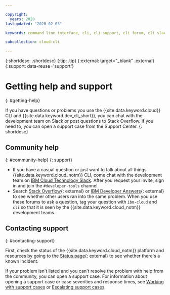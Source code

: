 ```yaml
---

copyright:
  years: 2020
lastupdated: "2020-02-03"

keywords: command line interface, cli, cli support, cli forum, cli slack, cli chat, cli help

subcollection: cloud-cli

---
```


{:shortdesc: .shortdesc}
{:tip: .tip}
{:external: target="_blank" .external}
{:support: data-reuse='support'}

# Getting help and support
{: #getting-help}

If you have questions or problems you use the {{site.data.keyword.cloud}} CLI and {{site.data.keyword.dev_cli_short}}, you can chat with the development team on Slack or post questions to Stack Overflow. If you need to, you can open a support case from the Support Center.
{: shortdesc}

## Community help
{: #community-help}
{: support}

* If you have a casual question or just want to talk about all things {{site.data.keyword.cloud_notm}} CLI, come chat with the development team on [IBM Cloud Technology Slack](https://ibm.biz/cli-feedback). After you request your invite, sign in and join the `#developer-tools` channel.
* Search [Stack Overflow](https://stackoverflow.com/search?q=ibm-cloud){: external} or [IBM Developer Answers](https://ibm.biz/cli-developer-answers){: external} to see whether other users ran into the same problem. When you use these forums to ask a question, tag your question with `ibm-cloud` and `cli` so that it is seen by the {{site.data.keyword.cloud_notm}} development teams.

## Contacting support
{: #contacting-support}

First, check the status of the {{site.data.keyword.cloud_notm}} platform and resources by going to the [Status page](https://cloud.ibm.com/status){: external} to see whether there's a known incident.

If your problem isn't listed and you can't resolve the problem with help from the community, you can open a support case. For information about opening a support case or case severities and response times, see [Working with support cases](/docs/get-support?topic=get-support-open-case) or [Escalating support cases](/docs/get-support?topic=get-support-escalation).

